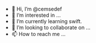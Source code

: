 - 👋 Hi, I’m @cemsedef
- 👀 I’m interested in ...
- 🌱 I’m currently learning swift.
- 💞️ I’m looking to collaborate on ...
- 📫 How to reach me ...

<!---
cemsedef/cemsedef is a ✨ special ✨ repository because its `README.md` (this file) appears on your GitHub profile.
You can click the Preview link to take a look at your changes.
--->
